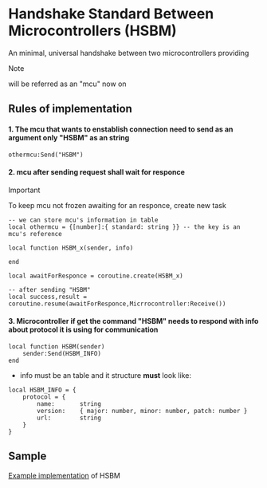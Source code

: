 # Handshake Standard Between Microcontrollers (HSBM)

An minimal, universal handshake between two microcontrollers 
providing 

>[!NOTE]
>will be referred as an "mcu" now on

## Rules of implementation

#### 1. The mcu that wants to enstablish connection need to send as an argument only "HSBM" as an string
```luau
othermcu:Send("HSBM")
```
#### 2. mcu after sending request shall wait for responce
>[!IMPORTANT]
>To keep mcu not frozen awaiting for an responce, create new task

```luau
-- we can store mcu's information in table
local othermcu = {[number]:{ standard: string }} -- the key is an mcu's reference

local function HSBM_x(sender, info)
    
end

local awaitForResponce = coroutine.create(HSBM_x)

-- after sending "HSBM"
local success,result = coroutine.resume(awaitForResponce,Micrrocontroller:Receive())
```

#### 3. Microcontroller if get the command "HSBM" needs to respond with info about protocol it is using for communication

```luau
local function HSBM(sender)
    sender:Send(HSBM_INFO)
end
```

- info must be an table and it structure <b>must</b> look like:

```luau
local HSBM_INFO = {
    protocol = {
        name:       string
        version:    { major: number, minor: number, patch: number }
        url:        string
    }
}
```


## Sample

[Example implementation](sample.luau) of HSBM
